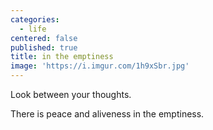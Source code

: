 ```yaml
---
categories:
  - life
centered: false
published: true
title: in the emptiness
image: 'https://i.imgur.com/1h9xSbr.jpg'
---
```

Look between your thoughts.

There is peace and aliveness
in the emptiness.
